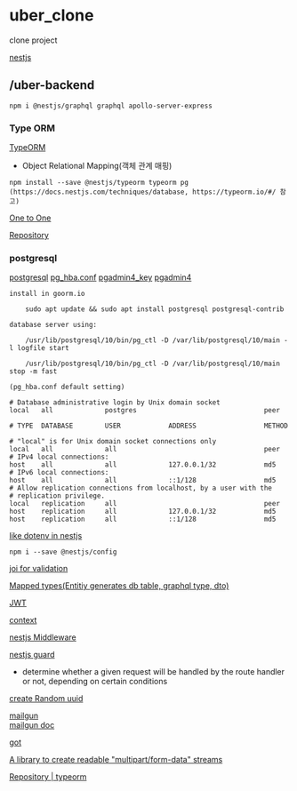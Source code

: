 # uber_clone
clone project

[nestjs](https://docs.nestjs.com/graphql/quick-start#code-first)

## /uber-backend
```
npm i @nestjs/graphql graphql apollo-server-express
```

### Type ORM
[TypeORM](https://typeorm.io/#/)
- Object Relational Mapping(객체 관계 매핑)
```
npm install --save @nestjs/typeorm typeorm pg
(https://docs.nestjs.com/techniques/database, https://typeorm.io/#/ 참고)
```  
  
[One to One](https://typeorm.io/#/one-to-one-relations)  
  
[Repository](https://docs.nestjs.com/techniques/database)  
  
### postgresql
[postgresql](https://www.postgresql.org/)
[pg_hba.conf](https://mozi.tistory.com/545)
[pgadmin4_key](https://smoh.tistory.com/404)
[pgadmin4](http://forum.goorm.io/topic/9056/pgadmin4-%EC%84%A4%EC%B9%98-%EA%B0%80%EB%8A%A5-%EC%97%AC%EB%B6%80-%EC%A7%88%EB%AC%B8/2)
```
install in goorm.io

	sudo apt update && sudo apt install postgresql postgresql-contrib

database server using:

    /usr/lib/postgresql/10/bin/pg_ctl -D /var/lib/postgresql/10/main -l logfile start
	
	/usr/lib/postgresql/10/bin/pg_ctl -D /var/lib/postgresql/10/main stop -m fast
```
```
(pg_hba.conf default setting)

# Database administrative login by Unix domain socket
local   all             postgres                                peer
 
# TYPE  DATABASE        USER            ADDRESS                 METHOD
 
# "local" is for Unix domain socket connections only
local   all             all                                     peer
# IPv4 local connections:
host    all             all             127.0.0.1/32            md5
# IPv6 local connections:
host    all             all             ::1/128                 md5
# Allow replication connections from localhost, by a user with the
# replication privilege.
local   replication     all                                     peer
host    replication     all             127.0.0.1/32            md5
host    replication     all             ::1/128                 md5
```

[like dotenv in nestjs](https://docs.nestjs.com/techniques/configuration)
```
npm i --save @nestjs/config
```
[joi for validation](https://joi.dev/api/?v=17.4.2)  

[Mapped types(Entitiy generates  db table, graphql type, dto)](https://docs.nestjs.com/graphql/mapped-types)  

[JWT](https://jwt.io/)  

[context](https://github.com/apollographql/apollo-server)  

[nestjs Middleware](https://docs.nestjs.com/middleware)  

[nestjs guard](https://docs.nestjs.com/guards)  
- determine whether a given request will be handled by the route handler or not, depending on certain conditions  
  
[create Random uuid](https://www.npmjs.com/package/uuid)  
  
[mailgun](mailgun.com)  
[mailgun doc](https://documentation.mailgun.com/en/latest/api-sending.html#sending)  
  
[got](https://github.com/sindresorhus/got#comparison)  
  
[A library to create readable "multipart/form-data" streams](https://www.npmjs.com/package/form-data)  

[Repository | typeorm](https://typeorm.delightful.studio/classes/_repository_repository_.repository.html)  